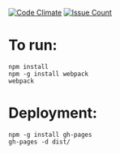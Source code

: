 [![Code Climate](https://codeclimate.com/github/mauriciovieira/mauriciovieira.net/badges/gpa.svg)](https://codeclimate.com/github/mauriciovieira/mauriciovieira.net)
[![Issue Count](https://codeclimate.com/github/mauriciovieira/mauriciovieira.net/badges/issue_count.svg)](https://codeclimate.com/github/mauriciovieira/mauriciovieira.net)

# To run:

```
npm install
npm -g install webpack
webpack
```

# Deployment:

```
npm -g install gh-pages
gh-pages -d dist/
```
